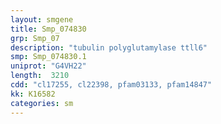 ```yaml
---
layout: smgene
title: Smp_074830
grp: Smp_07
description: "tubulin polyglutamylase ttll6"
smp: Smp_074830.1
uniprot: "G4VH22"
length:  3210
cdd: "cl17255, cl22398, pfam03133, pfam14847"
kk: K16582
categories: sm
---
```

